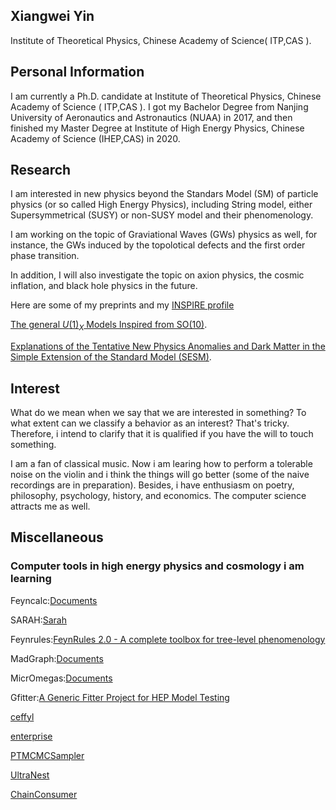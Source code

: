 ## Xiangwei Yin
Institute of Theoretical Physics, Chinese Academy of Science( ITP,CAS ).

## Personal Information
I am currently a Ph.D. candidate at Institute of Theoretical Physics, Chinese Academy of Science ( ITP,CAS ).
I got my Bachelor Degree from Nanjing University of Aeronautics and Astronautics (NUAA) in 2017, and then finished my Master Degree at Institute of High Energy Physics, Chinese Academy of Science (IHEP,CAS) in 2020.

## Research
 I am interested in new physics beyond the Standars Model (SM) of particle physics (or so called High Energy Physics), including String    model, either Supersymmetrical (SUSY) or non-SUSY model and their phenomenology.

 I am working on the topic of Graviational Waves (GWs) physics as well, for instance, the GWs induced by the topolotical defects and the  first order phase transition.
 
 In addition, I will also investigate the topic on axion physics, the cosmic inflation, and black hole physics in the future.  
 
 Here are some of my preprints and my [INSPIRE profile](https://inspirehep.net/authors/2010288)
 
 [The general $U(1)_{X}$ Models Inspired from SO(10)](https://arxiv.org/abs/2201.03878). 
 
 [Explanations of the Tentative New Physics Anomalies and Dark Matter in the Simple Extension of the Standard Model (SESM)](https://arxiv.org/abs/2205.08215).

## Interest
What do we mean when we say that we are interested in something? To what extent can we classify a behavior as an interest? That's tricky. Therefore, i intend to clarify that it is qualified if you have the will to touch something. 

I am a fan of classical music. Now i am learing how to perform a tolerable noise on the violin and i think the things will go better (some of the naive recordings are in preparation). Besides, i have enthusiasm on poetry, philosophy, psychology, history, and economics. The computer science attracts me as well.  

## Miscellaneous
### Computer tools in high energy physics and cosmology  i am learning 
Feyncalc:[Documents](https://feyncalc.github.io/)

SARAH:[Sarah](https://arxiv.org/abs/0806.0538)

Feynrules:[FeynRules 2.0 - A complete toolbox for tree-level phenomenology](https://arxiv.org/abs/1310.1921)

MadGraph:[Documents](https://launchpad.net/mg5amcnlo)

MicrOmegas:[Documents](http://lapth.cnrs.fr/micromegas/)

Gfitter:[A Generic Fitter Project for HEP Model Testing](http://project-gfitter.web.cern.ch/project-gfitter/)

[ceffyl](https://github.com/astrolamb/ceffyl)

[enterprise](https://github.com/nanograv/enterprise_extensions)

[PTMCMCSampler](https://github.com/nanograv/PTMCMCSampler/tree/1.0.0)

[UltraNest](https://github.com/JohannesBuchner/UltraNest/)

[ChainConsumer](https://github.com/samreay/ChainConsumer) 

